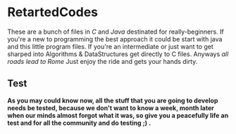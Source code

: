 # RetartedCodes 


These are a bunch of files in *C* and *Java* destinated for really-beginners.
If you're a new to programming the best approach it could be start with java
and this little program files. If you're an intermediate or just want to get
sharped into Algorithms & DataStructures get directly to C files. 
Anyways *all roads lead to Rome*
Just enjoy the ride and gets your hands dirty.  


## Test
**As you may could know now, all the stuff that you are going to develop needs be tested, because we don't want to know a week, month later when our minds almost forgot what it was, so give you a peacefully life an test 
and for all the community and do testing ;) .**


